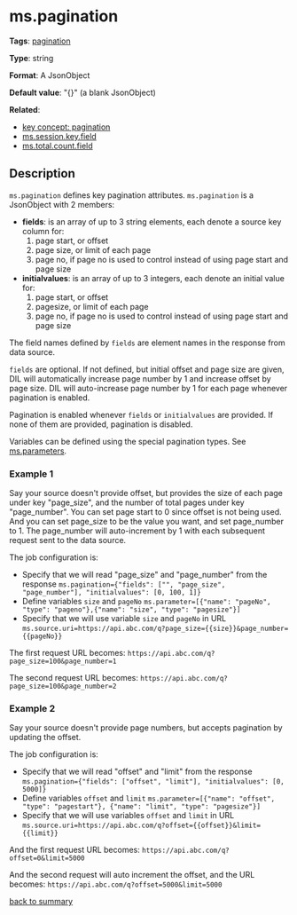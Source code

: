 # ms.pagination

**Tags**: 
[pagination](categories.md#pagination-properties)

**Type**: string

**Format**: A JsonObject

**Default value**: "{}" (a blank JsonObject)

**Related**:
- [key concept: pagination](https://github.com/linkedin/data-integration-library/blob/master/docs/concepts/pagination.md)
- [ms.session.key.field](ms.session.key.field.md)
- [ms.total.count.field](ms.total.count.field.md)

## Description

`ms.pagination` defines key pagination attributes. 
`ms.pagination` is a JsonObject with 2 members:

- **fields**: is an array of up to 3 string elements, each denote a source key column for:
  1. page start, or offset
  2. page size, or limit of each page
  3. page no, if page no is used to control instead of using page start and page size
- **initialvalues**: is an array of up to 3 integers, each denote an initial value for:
  1. page start, or offset
  2. pagesize, or limit of each page
  3. page no, if page no is used to control instead of using page start and page size

The field names defined by `fields` are element names in the response
from data source. 

`fields` are optional. If not defined, but initial offset and page size are given, DIL will automatically
increase page number by 1 and increase offset by page size. DIL will auto-increase
page number by 1 for each page whenever pagination is enabled.  

Pagination is enabled whenever `fields` or `initialvalues` are provided. 
If none of them are provided, pagination is disabled. 

Variables can be defined using the special pagination types. 
See [ms.parameters](ms.parameters.md).

### Example 1

Say your source doesn't provide offset, but provides the size of 
each page under key "page_size", and the number of total pages under 
key "page_number". You can set page start to 0 since offset is not 
being used. And you can set page_size to be the value you want, and 
set page_number to 1. The page_number will auto-increment by 1 with 
each subsequent request sent to the data source.

The job configuration is:

- Specify that we will read "page_size" and "page_number" from the response
`ms.pagination={"fields": ["", "page_size", "page_number"], "initialvalues": [0, 100, 1]}`
- Define variables `size` and `pageNo`
`ms.parameter=[{"name": "pageNo", "type": "pageno"},{"name": "size", "type": "pagesize"}]`
- Specify that we will use variable `size` and `pageNo` in URL
`ms.source.uri=https://api.abc.com/q?page_size={{size}}&page_number={{pageNo}}`

The first request URL becomes:
`https://api.abc.com/q?page_size=100&page_number=1`

The second request URL becomes:
`https://api.abc.com/q?page_size=100&page_number=2`

### Example 2

Say your source doesn't provide page numbers, but accepts pagination 
by updating the offset. 

The job configuration is:
- Specify that we will read "offset" and "limit" from the response
`ms.pagination={"fields": ["offset", "limit"], "initialvalues": [0, 5000]}`
- Define variables `offset` and `limit`
`ms.parameter=[{"name": "offset", "type": "pagestart"}, {"name": "limit", "type": "pagesize"}]`
- Specify that we will use variables `offset` and `limit` in URL
`ms.source.uri=https://api.abc.com/q?offset={{offset}}&limit={{limit}}`

And the first request URL becomes:
`https://api.abc.com/q?offset=0&limit=5000`

And the second request will auto increment the offset, and the URL becomes:
`https://api.abc.com/q?offset=5000&limit=5000`
  
[back to summary](summary.md#mspagination)